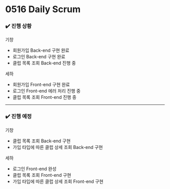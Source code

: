 # 0516 Daily Scrum
### ✔️ 진행 상황
기창
  - 회원가입 Back-end 구현 완료
  - 로그인 Back-end 구현 완료
  - 클럽 목록 조회 Back-end 진행 중

세하
  - 회원가입 Front-end 구현 완료
  - 로그인 Front-end 에러 처리 진행 중
  - 클럽 목록 조회 Front-end 진행 중

---

### ✔️ 진행 예정
기창
  - 클럽 목록 조회 Back-end 구현
  - 가입 타입에 따른 클럽 상세 조회 Back-end 구현

세하
  - 로그인 Front-end 완성
  - 클럽 목록 조회 Front-end 구현
  - 가입 타입에 따른 클럽 상세 조회 Front-end 구현
